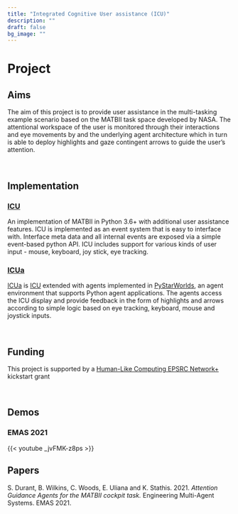 ```yaml
---
title: "Integrated Cognitive User assistance (ICU)"
description: ""
draft: false
bg_image: ""
---
```


# Project

## Aims 
The aim of this project is to provide user assistance in the multi-tasking example scenario based on the MATBII task space developed by NASA.  The attentional workspace of the user is monitored through their interactions and eye movements by and the underlying agent architecture which in turn is able to deploy highlights and gaze contingent arrows to guide the user’s attention.

<br/>  

## Implementation

### [ICU](https://github.com/dicelab-rhul/ICU)
                        
An implementation of MATBII in Python 3.6+ with additional user assistance features. ICU is implemented as an event system that is easy to interface with. Interface meta data and all internal events are exposed via a simple event-based python API. ICU includes support for various kinds of user input - mouse, keyboard, joy stick, eye tracking.

### [ICUa](https://github.com/dicelab-rhul/ICUA)
   
[ICUa](https://github.com/dicelab-rhul/ICUA) is [ICU](https://github.com/dicelab-rhul/ICU) extended with agents implemented in [PyStarWorlds](https://github.com/dicelab-rhul/pystarworlds), an agent environment that supports Python agent applications.  The agents access the ICU display and provide feedback in the form of highlights and arrows according to simple logic based on eye tracking, keyboard, mouse and joystick inputs. 


<br/>

## Funding 

This project is supported by a [Human-Like Computing EPSRC Network+ ](http://hlc.doc.ic.ac.uk/) kickstart grant

<br/>  

## Demos

### EMAS 2021
      
{{< youtube _jvFMK-z8ps >}}

## Papers


S. Durant, B. Wilkins, C. Woods, E. Uliana and K. Stathis. 2021. _Attention Guidance Agents for the MATBII cockpit task._ Engineering Multi-Agent Systems. EMAS 2021. 
